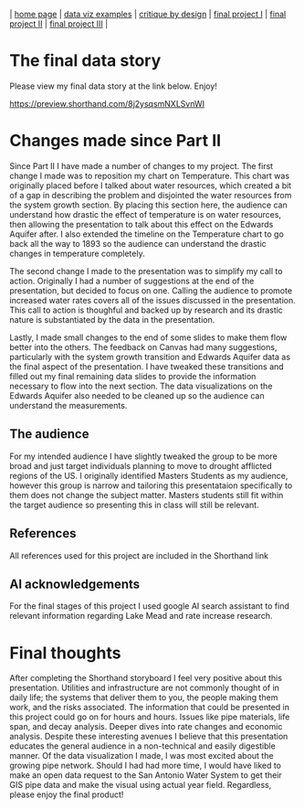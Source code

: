 | [home page](https://cmustudent.github.io/tswd-portfolio-templates/) | [data viz examples](dataviz-examples) | [critique by design](critique-by-design) | [final project I](final-project-part-one) | [final project II](final-project-part-two) | [final project III](final-project-part-three) |

# The final data story

Please view my final data story at the link below. Enjoy!

https://preview.shorthand.com/8j2ysqsmNXLSvnWI


# Changes made since Part II

Since Part II I have made a number of changes to my project. The first change I made was to reposition my chart on Temperature. This chart was originally placed before I talked about water resources, which created a bit of a gap in describing the problem and disjointed the water resources from the system growth section. By placing this section here, the audience can understand how drastic the effect of temperature is on water resources, then allowing the presentation to talk about this effect on the Edwards Aquifer after. I also extended the timeline on the Temperature chart to go back all the way to 1893 so the audience can understand the drastic changes in temperature completely.

The second change I made to the presentation was to simplify my call to action. Originally I had a number of suggestions at the end of the presentation, but decided to focus on one. Calling the audience to promote increased water rates covers all of the issues discussed in the presentation. This call to action is thoughful and backed up by research and its drastic nature is substantiated by the data in the presentation.

Lastly, I made small changes to the end of some slides to make them flow better into the others. The feedback on Canvas had many suggestions, particularly with the system growth transition and Edwards Aquifer data as the final aspect of the presentation. I have tweaked these transitions and filled out my final remaining data slides to provide the information necessary to flow into the next section. The data visualizations on the Edwards Aquifer also needed to be cleaned up so the audience can understand the measurements.

## The audience

For my intended audience I have slightly tweaked the group to be more broad and just target individuals planning to move to drought afflicted regions of the US. I originally identified Masters Students as my audience, however this group is narrow and tailoring this presentataion specifically to them does not change the subject matter. Masters students still fit within the target audience so presenting this in class will still be relevant.

## References

All references used for this project are included in the Shorthand link

## AI acknowledgements

For the final stages of this project I used google AI search assistant to find relevant information regarding Lake Mead and rate increase research.

# Final thoughts

After completing the Shorthand storyboard I feel very positive about this presentation. Utilities and infrastructure are not commonly thought of in daily life; the systems that deliver them to you, the people making them work, and the risks associated. The information that could be presented in this project could go on for hours and hours. Issues like pipe materials, life span, and decay analysis. Deeper dives into rate changes and economic analysis. Despite these interesting avenues I believe that this presentation educates the general audience in a non-technical and easily digestible manner. Of the data visualization I made, I was most excited about the growing pipe network. Should I had had more time, I would have liked to make an open data request to the San Antonio Water System to get their GIS pipe data and make the visual using actual year field. Regardless, please enjoy the final product!
